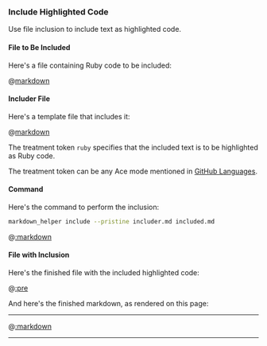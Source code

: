 ### Include Highlighted Code

Use file inclusion to include text as highlighted code.

#### File to Be Included

Here's a file containing Ruby code to be included:

@[markdown](hello.rb)

#### Includer File

Here's a template file that includes it:

@[markdown](includer.md)

The treatment token ```ruby``` specifies that the included text is to be highlighted as Ruby code.

The treatment token can be any Ace mode mentioned in [GitHub Languages](https://github.com/github/linguist/blob/master/lib/linguist/languages.yml).

#### Command

Here's the command to perform the inclusion:

```sh
markdown_helper include --pristine includer.md included.md
```

@[:markdown](../../pristine.md)

#### File with Inclusion

Here's the finished file with the included highlighted code:

@[:pre](included.md)

And here's the finished markdown, as rendered on this page:

---

@[:markdown](included.md)

---
